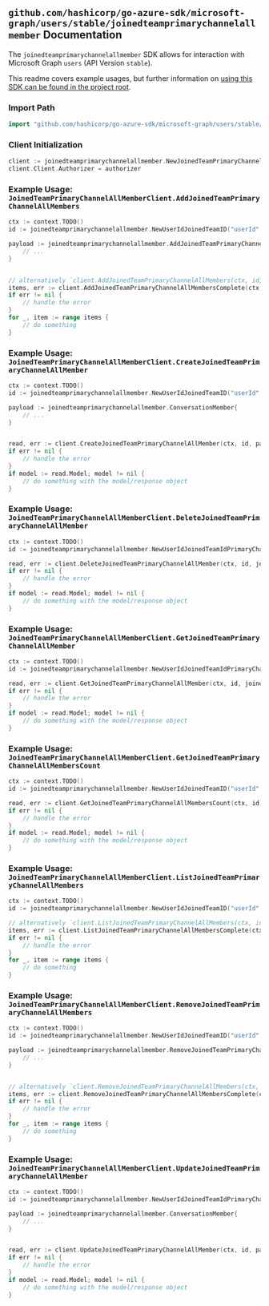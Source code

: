 
## `github.com/hashicorp/go-azure-sdk/microsoft-graph/users/stable/joinedteamprimarychannelallmember` Documentation

The `joinedteamprimarychannelallmember` SDK allows for interaction with Microsoft Graph `users` (API Version `stable`).

This readme covers example usages, but further information on [using this SDK can be found in the project root](https://github.com/hashicorp/go-azure-sdk/tree/main/docs).

### Import Path

```go
import "github.com/hashicorp/go-azure-sdk/microsoft-graph/users/stable/joinedteamprimarychannelallmember"
```


### Client Initialization

```go
client := joinedteamprimarychannelallmember.NewJoinedTeamPrimaryChannelAllMemberClientWithBaseURI("https://graph.microsoft.com")
client.Client.Authorizer = authorizer
```


### Example Usage: `JoinedTeamPrimaryChannelAllMemberClient.AddJoinedTeamPrimaryChannelAllMembers`

```go
ctx := context.TODO()
id := joinedteamprimarychannelallmember.NewUserIdJoinedTeamID("userId", "teamId")

payload := joinedteamprimarychannelallmember.AddJoinedTeamPrimaryChannelAllMembersRequest{
	// ...
}


// alternatively `client.AddJoinedTeamPrimaryChannelAllMembers(ctx, id, payload, joinedteamprimarychannelallmember.DefaultAddJoinedTeamPrimaryChannelAllMembersOperationOptions())` can be used to do batched pagination
items, err := client.AddJoinedTeamPrimaryChannelAllMembersComplete(ctx, id, payload, joinedteamprimarychannelallmember.DefaultAddJoinedTeamPrimaryChannelAllMembersOperationOptions())
if err != nil {
	// handle the error
}
for _, item := range items {
	// do something
}
```


### Example Usage: `JoinedTeamPrimaryChannelAllMemberClient.CreateJoinedTeamPrimaryChannelAllMember`

```go
ctx := context.TODO()
id := joinedteamprimarychannelallmember.NewUserIdJoinedTeamID("userId", "teamId")

payload := joinedteamprimarychannelallmember.ConversationMember{
	// ...
}


read, err := client.CreateJoinedTeamPrimaryChannelAllMember(ctx, id, payload, joinedteamprimarychannelallmember.DefaultCreateJoinedTeamPrimaryChannelAllMemberOperationOptions())
if err != nil {
	// handle the error
}
if model := read.Model; model != nil {
	// do something with the model/response object
}
```


### Example Usage: `JoinedTeamPrimaryChannelAllMemberClient.DeleteJoinedTeamPrimaryChannelAllMember`

```go
ctx := context.TODO()
id := joinedteamprimarychannelallmember.NewUserIdJoinedTeamIdPrimaryChannelAllMemberID("userId", "teamId", "conversationMemberId")

read, err := client.DeleteJoinedTeamPrimaryChannelAllMember(ctx, id, joinedteamprimarychannelallmember.DefaultDeleteJoinedTeamPrimaryChannelAllMemberOperationOptions())
if err != nil {
	// handle the error
}
if model := read.Model; model != nil {
	// do something with the model/response object
}
```


### Example Usage: `JoinedTeamPrimaryChannelAllMemberClient.GetJoinedTeamPrimaryChannelAllMember`

```go
ctx := context.TODO()
id := joinedteamprimarychannelallmember.NewUserIdJoinedTeamIdPrimaryChannelAllMemberID("userId", "teamId", "conversationMemberId")

read, err := client.GetJoinedTeamPrimaryChannelAllMember(ctx, id, joinedteamprimarychannelallmember.DefaultGetJoinedTeamPrimaryChannelAllMemberOperationOptions())
if err != nil {
	// handle the error
}
if model := read.Model; model != nil {
	// do something with the model/response object
}
```


### Example Usage: `JoinedTeamPrimaryChannelAllMemberClient.GetJoinedTeamPrimaryChannelAllMembersCount`

```go
ctx := context.TODO()
id := joinedteamprimarychannelallmember.NewUserIdJoinedTeamID("userId", "teamId")

read, err := client.GetJoinedTeamPrimaryChannelAllMembersCount(ctx, id, joinedteamprimarychannelallmember.DefaultGetJoinedTeamPrimaryChannelAllMembersCountOperationOptions())
if err != nil {
	// handle the error
}
if model := read.Model; model != nil {
	// do something with the model/response object
}
```


### Example Usage: `JoinedTeamPrimaryChannelAllMemberClient.ListJoinedTeamPrimaryChannelAllMembers`

```go
ctx := context.TODO()
id := joinedteamprimarychannelallmember.NewUserIdJoinedTeamID("userId", "teamId")

// alternatively `client.ListJoinedTeamPrimaryChannelAllMembers(ctx, id, joinedteamprimarychannelallmember.DefaultListJoinedTeamPrimaryChannelAllMembersOperationOptions())` can be used to do batched pagination
items, err := client.ListJoinedTeamPrimaryChannelAllMembersComplete(ctx, id, joinedteamprimarychannelallmember.DefaultListJoinedTeamPrimaryChannelAllMembersOperationOptions())
if err != nil {
	// handle the error
}
for _, item := range items {
	// do something
}
```


### Example Usage: `JoinedTeamPrimaryChannelAllMemberClient.RemoveJoinedTeamPrimaryChannelAllMembers`

```go
ctx := context.TODO()
id := joinedteamprimarychannelallmember.NewUserIdJoinedTeamID("userId", "teamId")

payload := joinedteamprimarychannelallmember.RemoveJoinedTeamPrimaryChannelAllMembersRequest{
	// ...
}


// alternatively `client.RemoveJoinedTeamPrimaryChannelAllMembers(ctx, id, payload, joinedteamprimarychannelallmember.DefaultRemoveJoinedTeamPrimaryChannelAllMembersOperationOptions())` can be used to do batched pagination
items, err := client.RemoveJoinedTeamPrimaryChannelAllMembersComplete(ctx, id, payload, joinedteamprimarychannelallmember.DefaultRemoveJoinedTeamPrimaryChannelAllMembersOperationOptions())
if err != nil {
	// handle the error
}
for _, item := range items {
	// do something
}
```


### Example Usage: `JoinedTeamPrimaryChannelAllMemberClient.UpdateJoinedTeamPrimaryChannelAllMember`

```go
ctx := context.TODO()
id := joinedteamprimarychannelallmember.NewUserIdJoinedTeamIdPrimaryChannelAllMemberID("userId", "teamId", "conversationMemberId")

payload := joinedteamprimarychannelallmember.ConversationMember{
	// ...
}


read, err := client.UpdateJoinedTeamPrimaryChannelAllMember(ctx, id, payload, joinedteamprimarychannelallmember.DefaultUpdateJoinedTeamPrimaryChannelAllMemberOperationOptions())
if err != nil {
	// handle the error
}
if model := read.Model; model != nil {
	// do something with the model/response object
}
```
